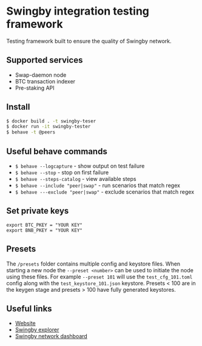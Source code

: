 # Swingby integration testing framework

Testing framework built to ensure the quality of Swingby network.

## Supported services

* Swap-daemon node
* BTC transaction indexer
* Pre-staking API

## Install

```bash
$ docker build . -t swingby-teser
$ docker run -it swingby-tester
$ behave -t @peers
```

## Useful behave commands

- `$ behave --logcapture` - show output on test failure
- `$ behave --stop` - stop on first failure
- `$ behave --steps-catalog` - view available steps
- `$ behave --include "peer|swap"` - run scenarios that match regex
- `$ behave ---exclude "peer|swap"` - exclude scenarios that match regex


## Set private keys

```
export BTC_PKEY = "YOUR KEY"
export BNB_PKEY = "YOUR KEY"
```

## Presets

The `/presets` folder contains multiple config and keystore files. When starting a new node the `--preset <number>` can be used to initiate the node using these files. For example `--preset 101` will use the `test_cfg_101.toml` config along with the `test_keystore_101.json` keystore.
Presets < 100 are in the keygen stage and presets > 100 have fully generated keystores.

## Useful links

* [Website](https://swingby.network)
* [Swingby explorer](https://bridge-testnet.swingby.network/explorer)
* [Swingby network dashboard](https://testnet-node.swingby.network/)
